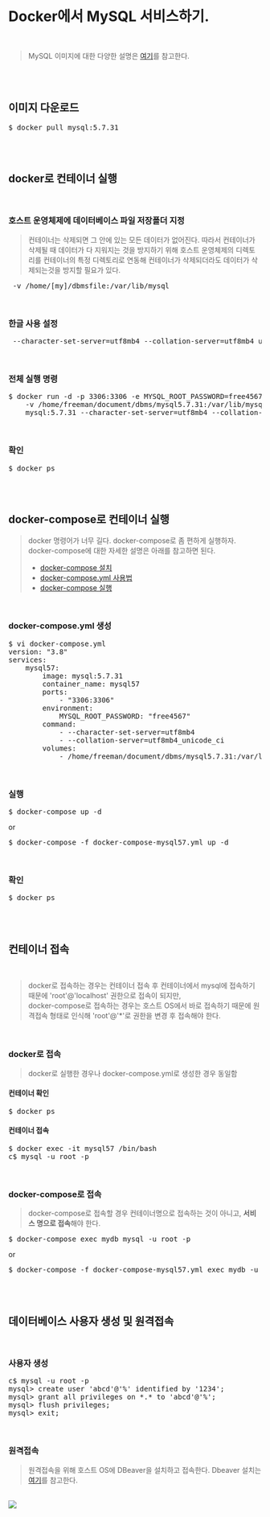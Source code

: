 # Docker에서 MySQL 서비스하기.
</br>

> MySQL 이미지에 대한 다양한 설명은 [여기](https://hub.docker.com/_/mysql)를 참고한다.

</br></br>

## 이미지 다운로드
<pre>$ docker pull mysql:5.7.31</pre>

</br></br>

## docker로 컨테이너 실행
</br>

### 호스트 운영체제에 데이터베이스 파일 저장폴더 지정
> 컨테이너는 삭제되면 그 안에 있는 모든 데이터가 없어진다. 
> 따라서 컨테이너가 삭제될 때 데이터가 다 지워지는 것을 방지하기 위해 호스트 운영체제의 디렉토리를 컨테이너의 특정 디렉토리로 연동해 
> 컨테이너가 삭제되더라도 데이터가 삭제되는것을 방지할 필요가 있다.
<pre> -v /home/[my]/dbmsfile:/var/lib/mysql</pre>
</br>

### 한글 사용 설정
<pre> --character-set-server=utf8mb4 --collation-server=utf8mb4_unicode_ci</pre>
</br>

### 전체 실행 명령
<pre>$ docker run -d -p 3306:3306 -e MYSQL_ROOT_PASSWORD=free4567 \
    -v /home/freeman/document/dbms/mysql5.7.31:/var/lib/mysql --name mysql57 \
    mysql:5.7.31 --character-set-server=utf8mb4 --collation-server=utf8mb4_unicode_ci</pre>
</br>

### 확인
<pre>$ docker ps</pre>

</br></br>

## docker-compose로 컨테이너 실행
> docker 명령어가 너무 길다. docker-compose로 좀 편하게 실행하자.</br>
> docker-compose에 대한 자세한 설명은 아래를 참고하면 된다.
> - [docker-compose 설치](https://github.com/freemancho1/docker/blob/master/06.%201.Docker%20compose%20%EC%84%A4%EC%B9%98.md)
> - [docker-compose.yml 사용법](https://github.com/freemancho1/docker/blob/master/06.%203.docker-compose.yml%20%EC%82%AC%EC%9A%A9%EB%B2%95.md)
> - [docker-compose 실행](https://github.com/freemancho1/docker/blob/master/06.%202.docker-compose%20%EC%8B%A4%ED%96%89.md)
</br>

### docker-compose.yml 생성
<pre>$ vi docker-compose.yml
version: "3.8"
services:
    mysql57:
        image: mysql:5.7.31
        container_name: mysql57
        ports:
            - "3306:3306"
        environment:
            MYSQL_ROOT_PASSWORD: "free4567"
        command:
            - --character-set-server=utf8mb4
            - --collation-server=utf8mb4_unicode_ci
        volumes:
            - /home/freeman/document/dbms/mysql5.7.31:/var/lib/mysql</pre>
</br>

### 실행
<pre>$ docker-compose up -d</pre>
or
<pre>$ docker-compose -f docker-compose-mysql57.yml up -d</pre>
</br>

### 확인
<pre>$ docker ps</pre>

</br></br>

## 컨테이너 접속
</br>

> docker로 접속하는 경우는 컨테이너 접속 후 컨테이너에서 mysql에 접속하기 때문에 'root'@'localhost' 권한으로 접속이 되지만, </br>
> docker-compose로 접속하는 경우는 호스트 OS에서 바로 접속하기 때문에 원격접속 형태로 인식해 'root'@'*'로 권한을 변경 후 접속해야 한다.

</br>

### docker로 접속
> docker로 실행한 경우나 docker-compose.yml로 생성한 경우 동일함
#### 컨테이너 확인
<pre>$ docker ps</pre>
#### 컨테이너 접속
<pre>$ docker exec -it mysql57 /bin/bash
c$ mysql -u root -p</pre>
</br>

### docker-compose로 접속
> docker-compose로 접속할 경우 컨테이너명으로 접속하는 것이 아니고, **서비스 명으로 접속**해야 한다.
<pre>$ docker-compose exec mydb mysql -u root -p</pre>
or
<pre>$ docker-compose -f docker-compose-mysql57.yml exec mydb -u root -p</pre>

</br></br>

## 데이터베이스 사용자 생성 및 원격접속
</br>

### 사용자 생성
<pre>c$ mysql -u root -p
mysql> create user 'abcd'@'%' identified by '1234';
mysql> grant all privileges on *.* to 'abcd'@'%';
mysql> flush privileges;
mysql> exit;</pre>
</br>

### 원격접속
> 원격접속을 위해 호스트 OS에 DBeaver을 설치하고 접속한다. Dbeaver 설치는 [여기](https://dbeaver.io/download/)를 참고한다.
</br>
<img src="https://user-images.githubusercontent.com/31339365/93012473-b619ab80-f5db-11ea-9870-bf30cd10b4b1.png"></img>
